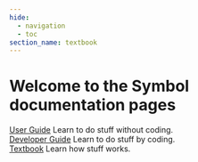 ```yaml
---
hide:
  - navigation
  - toc
section_name: textbook
---
```


# Welcome to the Symbol documentation pages

<div class="grid" markdown>

<div class="card" markdown>
<a href="userbook/intro/index.html" markdown class="userbook">
User Guide</a>
Learn to do stuff without coding.
</div>

<div class="card" markdown>
<a href="devbook/0.introduction/index.html" markdown class="devbook">
Developer Guide</a>
Learn to do stuff by coding.
</div>

<div class="card" markdown>
<a href="textbook/intro/index.html" markdown class="textbook">
Textbook</a>
Learn how stuff works.
</div>

</div>

<style>
.md-tabs, .md-source-file {
    display:none;
}
</style>
